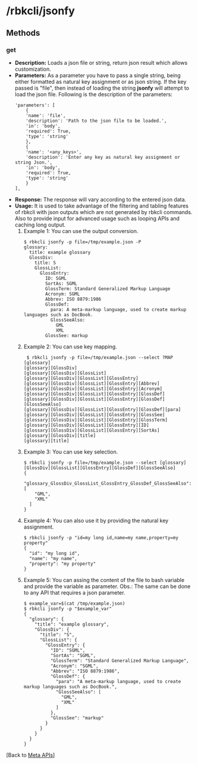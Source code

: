 # /rbkcli/jsonfy
## Methods
### get
- **Description:** Loads a json file or string, return json result which allows customization.
- **Parameters:** As a parameter you have to pass a single string, being either formatted as natural key assignment or as json string. If the key passed is "file", then instead of loading the string **jsonfy** will attempt to load the json file. Following is the description of the parameters:
    ```
    'parameters': [
        {
        'name': 'file',
        'description': 'Path to the json file to be loaded.',
        'in': 'body',
        'required': True,
        'type': 'string'
        },
        {
        'name': '<any_keys>',
        'description': 'Enter any key as natural key assignment or string Json.',
        'in': 'body',
        'required': True,
        'type': 'string'
        }
    ],
    ```
- **Response:** The response will vary according to the entered json data.
- **Usage:** It is used to take advantage of the filtering and tabling features of rbkcli with json outputs which are not generated by rbkcli commands. Also to provide input for advanced usage such as looping APIs and caching long output.
    1. Example 1: You can use the output conversion. 
        ```
        $ rbkcli jsonfy -p file=/tmp/example.json -P
        glossary:
          title: example glossary
          GlossDiv:
            title: S
            GlossList:
              GlossEntry:
                ID: SGML
                SortAs: SGML
                GlossTerm: Standard Generalized Markup Language
                Acronym: SGML
                Abbrev: ISO 8879:1986
                GlossDef:
                  para: A meta-markup language, used to create markup languages such as DocBook.
                  GlossSeeAlso:
                    GML
                    XML
                GlossSee: markup
        ```
     2. Example 2: You can use key mapping.
        ```
         $ rbkcli jsonfy -p file=/tmp/example.json --select ?MAP
        [glossary]
        [glossary][GlossDiv]
        [glossary][GlossDiv][GlossList]
        [glossary][GlossDiv][GlossList][GlossEntry]
        [glossary][GlossDiv][GlossList][GlossEntry][Abbrev]
        [glossary][GlossDiv][GlossList][GlossEntry][Acronym]
        [glossary][GlossDiv][GlossList][GlossEntry][GlossDef]
        [glossary][GlossDiv][GlossList][GlossEntry][GlossDef][GlossSeeAlso]
        [glossary][GlossDiv][GlossList][GlossEntry][GlossDef][para]
        [glossary][GlossDiv][GlossList][GlossEntry][GlossSee]
        [glossary][GlossDiv][GlossList][GlossEntry][GlossTerm]
        [glossary][GlossDiv][GlossList][GlossEntry][ID]
        [glossary][GlossDiv][GlossList][GlossEntry][SortAs]
        [glossary][GlossDiv][title]
        [glossary][title]
        ```
    3. Example 3: You can use key selection.
        ```
        $ rbkcli jsonfy -p file=/tmp/example.json --select [glossary][GlossDiv][GlossList][GlossEntry][GlossDef][GlossSeeAlso]
        {
          "glossary_GlossDiv_GlossList_GlossEntry_GlossDef_GlossSeeAlso": [
            "GML",
            "XML"
          ]
        }
        ```
    4. Example 4: You can also use it by providing the natural key assignment.
        ```
        $ rbkcli jsonfy -p "id=my long id,name=my name,property=my property"
        {
          "id": "my long id",
          "name": "my name",
          "property": "my property"
        }
        ```
    5. Example 5: You can assing the content of the file to bash variable and provide the variable as parameter. Obs.: The same can be done to any API that requires a json parameter.
        ```
        $ example_var=$(cat /tmp/example.json)
        $ rbkcli jsonfy -p "$example_var"
        {
          "glossary": {
            "title": "example glossary",
            "GlossDiv": {
              "title": "S",
              "GlossList": {
                "GlossEntry": {
                  "ID": "SGML",
                  "SortAs": "SGML",
                  "GlossTerm": "Standard Generalized Markup Language",
                  "Acronym": "SGML",
                  "Abbrev": "ISO 8879:1986",
                  "GlossDef": {
                    "para": "A meta-markup language, used to create markup languages such as DocBook.",
                    "GlossSeeAlso": [
                      "GML",
                      "XML"
                    ]
                  },
                  "GlossSee": "markup"
                }
              }
            }
          }
        }
        ```

[Back to [Meta APIs](meta_apis.md)]